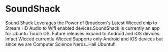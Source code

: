 SoundShack
==========

Sound Shack Leverages the Power of Broadcom's Latest Wicced chip to Stream HD Audio to Wifi enabled devices.SoundShack is currently an app for Ubuntu Touch OS. Future releases expand to Android and iOS devices. Infact Wicced currentlu Wicced Supports only Android and iOS devices but since we are Computer Science Nerds..Hail Ubuntu!!

